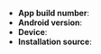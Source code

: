 <!--
Thanks for asking a question or wanting to report an issue you've found.
Please delete this text and fill in the template below.
If unsure about something, just do as best as you're able.

Make sure to read http://owntracks.org/booklet/features/android/ for a list
of known issues and restrictions before posting. Thank you.
-->

* **App build number**: <!-- See About, then line under Changelog, Version -->
* **Android version**: <!-- See Device Preferences, System, About Phone, Android Version -->
* **Device**: <!-- Manufacturer and Device name -->
* **Installation source**: <!-- Did you install from Google Play, F-Droid, or manually from the APK? -->
